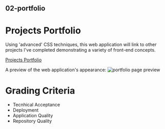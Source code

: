 ## 02-portfolio

# Projects Portfolio

Using 'advanced' CSS techniques, this web application will link to other projects I've completed demonstrating a variety of front-end concepts.

[Projects Portfolio](https://katievlasic.github.io/02-portfolio/)

A preview of the web application's appearance:
![portfolio page preview](./assets/)

# Grading Criteria

- Tecnhical Acceptance
- Deployment
- Application Quality
- Repository Quality
